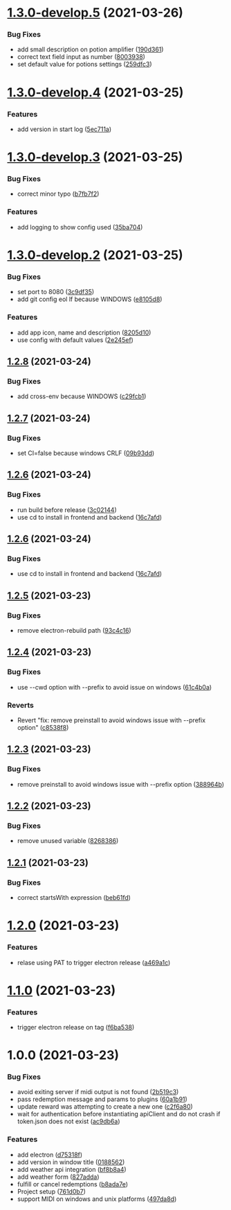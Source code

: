 # [1.3.0-develop.5](https://github.com/acouvreur/twitch-channel-points-hackathon/compare/v1.3.0-develop.4...v1.3.0-develop.5) (2021-03-26)


### Bug Fixes

* add small description on potion amplifier ([190d361](https://github.com/acouvreur/twitch-channel-points-hackathon/commit/190d361939534f1758b4fabca1778b6bb14b462c))
* correct text field input as number ([8003938](https://github.com/acouvreur/twitch-channel-points-hackathon/commit/8003938b730c819ce719140e15e1f5e662ce06c9))
* set default value for potions settings ([259dfc3](https://github.com/acouvreur/twitch-channel-points-hackathon/commit/259dfc386b4ccd0fe570a98e7ff245b79c5e7340))

# [1.3.0-develop.4](https://github.com/acouvreur/twitch-channel-points-hackathon/compare/v1.3.0-develop.3...v1.3.0-develop.4) (2021-03-25)


### Features

* add version in start log ([5ec711a](https://github.com/acouvreur/twitch-channel-points-hackathon/commit/5ec711a8e38db6bc81f447e7afb7b440ffdf0096))

# [1.3.0-develop.3](https://github.com/acouvreur/twitch-channel-points-hackathon/compare/v1.3.0-develop.2...v1.3.0-develop.3) (2021-03-25)


### Bug Fixes

* correct minor typo ([b7fb7f2](https://github.com/acouvreur/twitch-channel-points-hackathon/commit/b7fb7f29ce4964f967487ddecf8fb40e6d59759b))


### Features

* add logging to show config used ([35ba704](https://github.com/acouvreur/twitch-channel-points-hackathon/commit/35ba70413f7b1174cb1b53b5495b302dc1bf7c58))

# [1.3.0-develop.2](https://github.com/acouvreur/twitch-channel-points-hackathon/compare/v1.3.0-develop.1...v1.3.0-develop.2) (2021-03-25)


### Bug Fixes

* set port to 8080 ([3c9df35](https://github.com/acouvreur/twitch-channel-points-hackathon/commit/3c9df357945e98acec378fd5e0425cd46fbc0ee2))
* add git config eol lf because WINDOWS ([e8105d8](https://github.com/acouvreur/twitch-channel-points-hackathon/commit/e8105d899ba63517c2436926782765a51988a9c0))

### Features

* add app icon, name and description ([8205d10](https://github.com/acouvreur/twitch-channel-points-hackathon/commit/8205d101eba68a3aeb208171ffd5b4175022c9b8))
* use config with default values ([2e245ef](https://github.com/acouvreur/twitch-channel-points-hackathon/commit/2e245ef3398724ef12e1fc62ce31f172794a3d76))

## [1.2.8](https://github.com/acouvreur/twitch-channel-points-hackathon/compare/v1.2.7...v1.2.8) (2021-03-24)


### Bug Fixes

* add cross-env because WINDOWS ([c29fcb1](https://github.com/acouvreur/twitch-channel-points-hackathon/commit/c29fcb1cd54905c4616c2e2d18ac714966feec88))

## [1.2.7](https://github.com/acouvreur/twitch-channel-points-hackathon/compare/v1.2.6...v1.2.7) (2021-03-24)


### Bug Fixes

* set CI=false because windows CRLF ([09b93dd](https://github.com/acouvreur/twitch-channel-points-hackathon/commit/09b93dd8be4a8e2acbf88d0fd185d8ab6b69f47e))

## [1.2.6](https://github.com/acouvreur/twitch-channel-points-hackathon/compare/v1.2.5...v1.2.6) (2021-03-24)


### Bug Fixes

* run build before release ([3c02144](https://github.com/acouvreur/twitch-channel-points-hackathon/commit/3c021446eef9d4bf3caa279d69362f8ef21bc70f))
* use cd to install in frontend and backend ([16c7afd](https://github.com/acouvreur/twitch-channel-points-hackathon/commit/16c7afd3e08d8af57b7873778aef118ee65796a4))

## [1.2.6](https://github.com/acouvreur/twitch-channel-points-hackathon/compare/v1.2.5...v1.2.6) (2021-03-24)


### Bug Fixes

* use cd to install in frontend and backend ([16c7afd](https://github.com/acouvreur/twitch-channel-points-hackathon/commit/16c7afd3e08d8af57b7873778aef118ee65796a4))

## [1.2.5](https://github.com/acouvreur/twitch-channel-points-hackathon/compare/v1.2.4...v1.2.5) (2021-03-23)


### Bug Fixes

* remove electron-rebuild path ([93c4c16](https://github.com/acouvreur/twitch-channel-points-hackathon/commit/93c4c1662555fd6fd55cb7696ef6277b3068a30f))

## [1.2.4](https://github.com/acouvreur/twitch-channel-points-hackathon/compare/v1.2.3...v1.2.4) (2021-03-23)


### Bug Fixes

* use --cwd option with --prefix to avoid issue on windows ([61c4b0a](https://github.com/acouvreur/twitch-channel-points-hackathon/commit/61c4b0a130718f00a95243f24b110412299884ab))


### Reverts

* Revert "fix: remove preinstall to avoid windows issue with --prefix option" ([c8538f8](https://github.com/acouvreur/twitch-channel-points-hackathon/commit/c8538f81d22568762850d235011c3adb8359fd5d))

## [1.2.3](https://github.com/acouvreur/twitch-channel-points-hackathon/compare/v1.2.2...v1.2.3) (2021-03-23)


### Bug Fixes

* remove preinstall to avoid windows issue with --prefix option ([388964b](https://github.com/acouvreur/twitch-channel-points-hackathon/commit/388964b78872f5f85931cf0d6e8bd48b68a3ebdf))

## [1.2.2](https://github.com/acouvreur/twitch-channel-points-hackathon/compare/v1.2.1...v1.2.2) (2021-03-23)


### Bug Fixes

* remove unused variable ([8268386](https://github.com/acouvreur/twitch-channel-points-hackathon/commit/8268386371b7377b38bbfb97ac4614a8e66a808e))

## [1.2.1](https://github.com/acouvreur/twitch-channel-points-hackathon/compare/v1.2.0...v1.2.1) (2021-03-23)


### Bug Fixes

* correct startsWith expression ([beb61fd](https://github.com/acouvreur/twitch-channel-points-hackathon/commit/beb61fd9f4a48d2237b01ce1ca2e50d7bb22e4c7))

# [1.2.0](https://github.com/acouvreur/twitch-channel-points-hackathon/compare/v1.1.0...v1.2.0) (2021-03-23)


### Features

* relase using PAT to trigger electron release ([a469a1c](https://github.com/acouvreur/twitch-channel-points-hackathon/commit/a469a1c1a45e4d44f4e0e860a1adc0ebfc83894a))

# [1.1.0](https://github.com/acouvreur/twitch-channel-points-hackathon/compare/v1.0.0...v1.1.0) (2021-03-23)


### Features

* trigger electron release on tag ([f6ba538](https://github.com/acouvreur/twitch-channel-points-hackathon/commit/f6ba5381452f638f1d2726c86e94c6b3cd4aca20))

# 1.0.0 (2021-03-23)


### Bug Fixes

* avoid exiting server if midi output is not found ([2b519c3](https://github.com/acouvreur/twitch-channel-points-hackathon/commit/2b519c36a7c2a542753a0a4d5651315b94f51f51))
* pass redemption message and params to plugins ([60a1b91](https://github.com/acouvreur/twitch-channel-points-hackathon/commit/60a1b91a469b6e6597da232b21f3c2fa93537a11))
* update reward was attempting to create a new one ([c2f6a80](https://github.com/acouvreur/twitch-channel-points-hackathon/commit/c2f6a80785e5c3eea0c0033601733ae09740ea1b))
* wait for authentication before instantiating apiClient and do not crash if token.json does not exist ([ac9db6a](https://github.com/acouvreur/twitch-channel-points-hackathon/commit/ac9db6ab9329ff3290872d406689d368dbab34ff))


### Features

* add electron ([d75318f](https://github.com/acouvreur/twitch-channel-points-hackathon/commit/d75318f5f5fd7d064a26bedf479d81e3a98b49b0))
* add version in window title ([0188562](https://github.com/acouvreur/twitch-channel-points-hackathon/commit/0188562e4d733c3ceba13ecf5975cc02557fe705))
* add weather api integration ([bf8b8a4](https://github.com/acouvreur/twitch-channel-points-hackathon/commit/bf8b8a495204c84fe602f2a48ebb85d5e1ff6a0f))
* add weather form ([827adda](https://github.com/acouvreur/twitch-channel-points-hackathon/commit/827adda1dfd6962c0930fda8723053789a35782f))
* fulfill or cancel redemptions ([b8ada7e](https://github.com/acouvreur/twitch-channel-points-hackathon/commit/b8ada7e0a63b47a12d7912e6768fe0558a9dfd20))
* Project setup ([761d0b7](https://github.com/acouvreur/twitch-channel-points-hackathon/commit/761d0b7e969d9bf6a4ff7f5c64ddc2482f3496e4))
* support MIDI on windows and unix platforms ([497da8d](https://github.com/acouvreur/twitch-channel-points-hackathon/commit/497da8d76ff48e93698da1626c6efb0c8acacccf))
